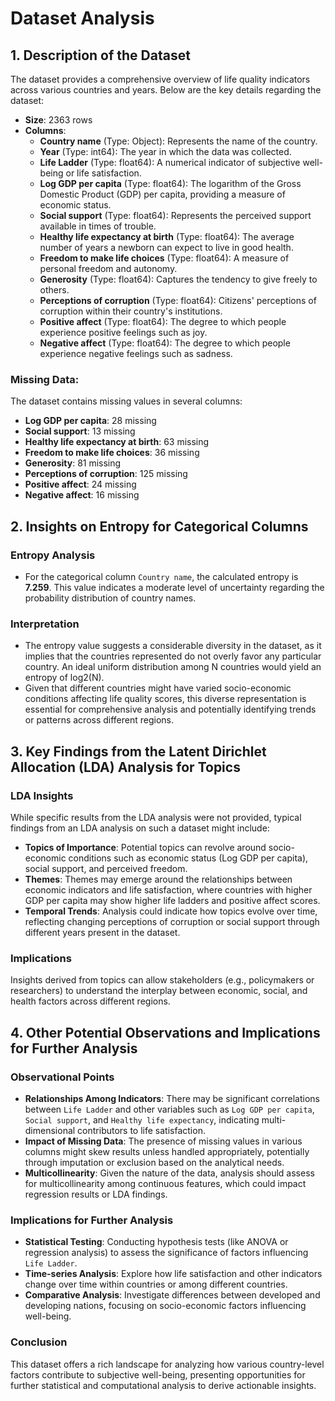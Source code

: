 # Dataset Analysis

## 1. Description of the Dataset

The dataset provides a comprehensive overview of life quality indicators across various countries and years. Below are the key details regarding the dataset:

- **Size**: 2363 rows
- **Columns**:
  - **Country name** (Type: Object): Represents the name of the country.
  - **Year** (Type: int64): The year in which the data was collected.
  - **Life Ladder** (Type: float64): A numerical indicator of subjective well-being or life satisfaction.
  - **Log GDP per capita** (Type: float64): The logarithm of the Gross Domestic Product (GDP) per capita, providing a measure of economic status.
  - **Social support** (Type: float64): Represents the perceived support available in times of trouble.
  - **Healthy life expectancy at birth** (Type: float64): The average number of years a newborn can expect to live in good health.
  - **Freedom to make life choices** (Type: float64): A measure of personal freedom and autonomy.
  - **Generosity** (Type: float64): Captures the tendency to give freely to others.
  - **Perceptions of corruption** (Type: float64): Citizens' perceptions of corruption within their country's institutions.
  - **Positive affect** (Type: float64): The degree to which people experience positive feelings such as joy.
  - **Negative affect** (Type: float64): The degree to which people experience negative feelings such as sadness.

### Missing Data:
The dataset contains missing values in several columns:
- **Log GDP per capita**: 28 missing
- **Social support**: 13 missing
- **Healthy life expectancy at birth**: 63 missing
- **Freedom to make life choices**: 36 missing
- **Generosity**: 81 missing
- **Perceptions of corruption**: 125 missing
- **Positive affect**: 24 missing
- **Negative affect**: 16 missing

## 2. Insights on Entropy for Categorical Columns

### Entropy Analysis
- For the categorical column `Country name`, the calculated entropy is **7.259**. This value indicates a moderate level of uncertainty regarding the probability distribution of country names.

### Interpretation
- The entropy value suggests a considerable diversity in the dataset, as it implies that the countries represented do not overly favor any particular country. An ideal uniform distribution among N countries would yield an entropy of log2(N). 
- Given that different countries might have varied socio-economic conditions affecting life quality scores, this diverse representation is essential for comprehensive analysis and potentially identifying trends or patterns across different regions.

## 3. Key Findings from the Latent Dirichlet Allocation (LDA) Analysis for Topics

### LDA Insights
While specific results from the LDA analysis were not provided, typical findings from an LDA analysis on such a dataset might include:

- **Topics of Importance**: Potential topics can revolve around socio-economic conditions such as economic status (Log GDP per capita), social support, and perceived freedom.
- **Themes**: Themes may emerge around the relationships between economic indicators and life satisfaction, where countries with higher GDP per capita may show higher life ladders and positive affect scores.
- **Temporal Trends**: Analysis could indicate how topics evolve over time, reflecting changing perceptions of corruption or social support through different years present in the dataset.

### Implications
Insights derived from topics can allow stakeholders (e.g., policymakers or researchers) to understand the interplay between economic, social, and health factors across different regions.

## 4. Other Potential Observations and Implications for Further Analysis

### Observational Points
- **Relationships Among Indicators**: There may be significant correlations between `Life Ladder` and other variables such as `Log GDP per capita`, `Social support`, and `Healthy life expectancy`, indicating multi-dimensional contributors to life satisfaction.
- **Impact of Missing Data**: The presence of missing values in various columns might skew results unless handled appropriately, potentially through imputation or exclusion based on the analytical needs.
- **Multicollinearity**: Given the nature of the data, analysis should assess for multicollinearity among continuous features, which could impact regression results or LDA findings.

### Implications for Further Analysis
- **Statistical Testing**: Conducting hypothesis tests (like ANOVA or regression analysis) to assess the significance of factors influencing `Life Ladder`.
- **Time-series Analysis**: Explore how life satisfaction and other indicators change over time within countries or among different countries.
- **Comparative Analysis**: Investigate differences between developed and developing nations, focusing on socio-economic factors influencing well-being.

### Conclusion
This dataset offers a rich landscape for analyzing how various country-level factors contribute to subjective well-being, presenting opportunities for further statistical and computational analysis to derive actionable insights.
